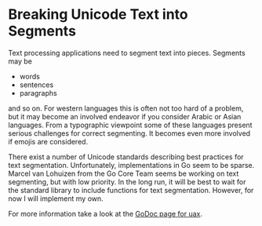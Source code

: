 # Breaking Unicode Text into Segments

Text processing applications need to segment text into pieces. Segments may be

* words
* sentences
* paragraphs

and so on. For western languages this is often not too hard of a problem, but it may become an involved endeavor if you consider Arabic or Asian languages. From a typographic viewpoint some of these languages present serious challenges for correct segmenting. It becomes even more involved if emojis are considered.

There exist a number of Unicode standards describing best practices for text segmentation. Unfortunately, implementations in Go seem to be sparse. Marcel van Lohuizen from the Go Core Team seems be working on text segmenting, but with low priority. In the long run, it will be best to wait for the standard library to include functions for text segmentation. However, for now I will implement my own.

For more information take a look at the [GoDoc page for uax](https://godoc.org/github.com/npillmayer/gotype/gtcore/uax).
